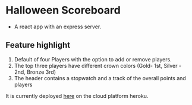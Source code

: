 # Halloween Scoreboard
- A react app with an express server.
## Feature highlight 
1) Default of four Players with the option to add or remove players.
2) The top three players have different crown colors (Gold- 1st, Silver - 2nd, Bronze 3rd)
3) The header contains a stopwatch and a track of the overall points and players
 
It is currently deployed [here](https://halloweenscoreboard.herokuapp.com/) on the cloud platform heroku.
